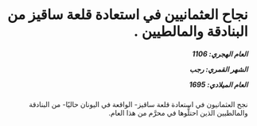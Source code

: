 <h1 dir="rtl">نجاح العثمانيين في استعادة قلعة ساقيز من البنادقة والمالطيين .</h1>

<h5 dir="rtl">العام الهجري:  1106

الشهر القمري: رجب

العام الميلادي: 1695</h5>

<p dir="rtl">نجح العثمانيون في استعادة قلعة ساقيز- الواقعة في اليونان حاليًا- من البنادقة والمالطيين الذين احتلُّوها في محرَّم من هذا العام.</p></br>
